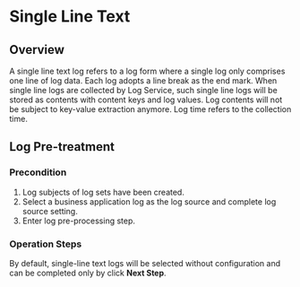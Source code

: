 # Single Line Text
## Overview
A single line text log refers to a log form where a single log only comprises one line of log data. Each log adopts a line break as the end mark. When single line logs are collected by Log Service, such single line logs will be stored as contents with content keys and log values. Log contents will not be subject to key-value extraction anymore. Log time refers to the collection time.

## Log Pre-treatment
### Precondition
1. Log subjects of log sets have been created.
2. Select a business application log as the log source and complete log source setting.
3. Enter log pre-processing step.

### Operation Steps
By default, single-line text logs will be selected without configuration and can be completed only by click **Next Step**.
